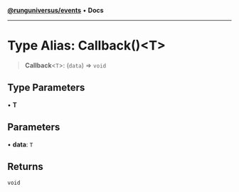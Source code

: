 [**@runguniversus/events**](../README.md) • **Docs**

---

# Type Alias: Callback()\<T\>

> **Callback**\<`T`\>: (`data`) => `void`

## Type Parameters

• **T**

## Parameters

• **data**: `T`

## Returns

`void`
